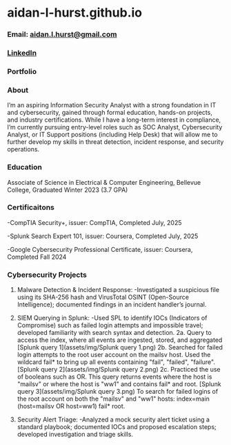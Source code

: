 # aidan-l-hurst.github.io
### Email: aidan.l.hurst@gmail.com
### [LinkedIn](https://www.linkedin.com/in/aidan-hurst-445453303 )
### Portfolio
### About
I’m an aspiring Information Security Analyst with a strong foundation in IT and 
cybersecurity, gained through formal education, hands-on projects, and industry 
certifications. While I have a long-term interest in compliance, I’m currently 
pursuing entry-level roles such as SOC Analyst, Cybersecurity Analyst, or IT 
Support positions (including Help Desk) that will allow me to further develop 
my skills in threat detection, incident response, and security operations.

### Education
Associate of Science in Electrical & Computer Engineering, Bellevue College, 
Graduated Winter 2023 (3.7 GPA)

### Certificaitons 
-CompTIA Security+, issuer: CompTIA, Completed July, 2025

-Splunk Search Expert 101, issuer: Coursera, Completed July, 2025

-Google Cybersecurity Professional Certificate, issuer: Coursera, Completed Fall 2024

### Cybersecurity Projects 
1. Malware Detection & Incident Response: 
-Investigated a suspicious file using its SHA-256 hash and VirusTotal OSINT 
(Open-Source Intelligence); documented findings in an incident handler’s journal.

2. SIEM Querying in Splunk: 
-Used SPL to identify IOCs (Indicators of Compromise) such as failed login attempts 
and impossible travel; developed familiarity with search syntax and detection.
2a. Query to access the index, where all events are ingested, stored, and aggregated [Splunk query 1](assets/img/Splunk query 1.png)
2b. Searched for failed login attempts to the root user account on the mailsv host. Used
the wildcard fail* to bring up all events containing "fail", "failed", "failure". [Splunk query 2](assets/img/Splunk query 2.png)
2c. Practiced the use of booleans such as OR. This query returns events where the host is "mailsv" or where the host is "ww1" and contains fail* and root. [Splunk query 3](assets/img/Splunk query 3.png)
    To search for failed logins of the root account on both the "mailsv" and "ww1" hosts: index=main (host=mailsv OR host=ww1) fail* root. 
   
4. Security Alert Triage: 
-Analyzed a mock security alert ticket using a standard playbook; documented IOCs 
and proposed escalation steps; developed investigation and triage skills.

